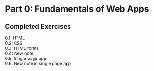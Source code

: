 # Part 0: Fundamentals of Web Apps

## Completed Exercises

 0.1: HTML <br>
 0.2: CSS <br>
 0.3: HTML forms <br>
 0.4: New note <br>
 0.5: Single page app <br>
 0.6: New note in single page app <br>